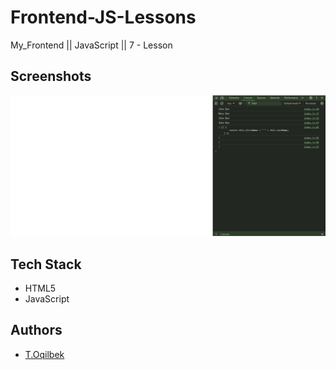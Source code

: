 # Frontend-JS-Lessons
My_Frontend || JavaScript || 7 - Lesson

## Screenshots

![Lesson - 7](./img/img.jpg)

## Tech Stack

- HTML5
- JavaScript

## Authors

- [T.Oqilbek](https://www.github.com/tolqinov-o)